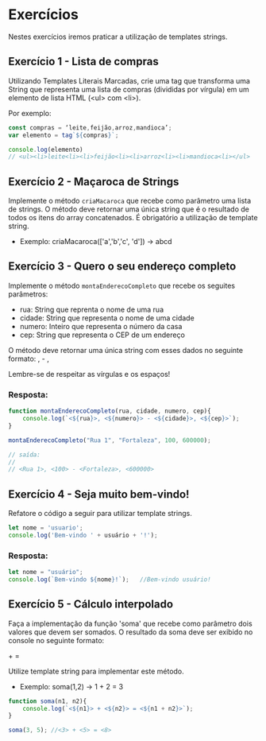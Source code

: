 # Exercícios

Nestes exercícios iremos praticar a utilização de templates strings.

## Exercício 1 - Lista de compras
Utilizando Templates Literais Marcadas, crie uma tag que transforma uma String que representa uma lista de compras (divididas por vírgula) em um elemento de lista HTML (&lt;ul&gt; com &lt;li&gt;).

Por exemplo:
``` javascript
const compras = ‘leite,feijão,arroz,mandioca’;
var elemento = tag`${compras}`;

console.log(elemento)
// <ul><li>leite<li><li>feijão<li><li>arroz<li><li>mandioca<li></ul>
```




## Exercício 2 - Maçaroca de Strings
Implemente o método `criaMacaroca` que recebe como parâmetro uma lista de strings. O método deve retornar uma única string que é o resultado de todos os itens do array concatenados. É obrigatório a utilização de template string.

* Exemplo: criaMacaroca(['a','b','c', 'd']) → abcd

## Exercício 3 - Quero o seu endereço completo
Implemente o método `montaEnderecoCompleto` que recebe os seguites parâmetros:
- rua: String que reprenta o nome de uma rua
- cidade: String que representa o nome de uma cidade
- numero: Inteiro que representa o número da casa
- cep: String que representa o CEP de um endereço

O método deve retornar uma única string com esses dados no seguinte formato:
<rua>, <numero> - <cidade>, <cep>

Lembre-se de respeitar as vírgulas e os espaços!

### Resposta:

``` javascript
function montaEnderecoCompleto(rua, cidade, numero, cep){
	console.log(`<${rua}>, <${numero}> - <${cidade}>, <${cep}>`);	
}

montaEnderecoCompleto("Rua 1", "Fortaleza", 100, 600000);

// saída:
//
// <Rua 1>, <100> - <Fortaleza>, <600000>

```



## Exercício 4 - Seja muito bem-vindo!
Refatore o código a seguir para utilizar template strings.
``` javascript
let nome = 'usuario';
console.log('Bem-vindo ' + usuário + '!');
```

### Resposta:

``` javascript
let nome = "usuário";
console.log(`Bem-vindo ${nome}!`);   //Bem-vindo usuário!

```


## Exercício 5 - Cálculo interpolado
Faça a implementação da função 'soma' que recebe como parâmetro dois valores que devem ser somados. O resultado da soma deve ser exibido no console no seguinte formato:

<n1> + <n2> = <resultado>

Utilize template string para implementar este método.

* Exemplo: soma(1,2) → 1 + 2 = 3

``` javascript
function soma(n1, n2){
	console.log(`<${n1}> + <${n2}> = <${n1 + n2}>`);
}

soma(3, 5); //<3> + <5> = <8>
```
